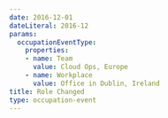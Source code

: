 ```yaml
---
date: 2016-12-01
dateLiteral: 2016-12
params:
  occupationEventType:
    properties:
    - name: Team
      value: Cloud Ops, Europe
    - name: Workplace
      value: Office in Dublin, Ireland
title: Role Changed
type: occupation-event
---
```

